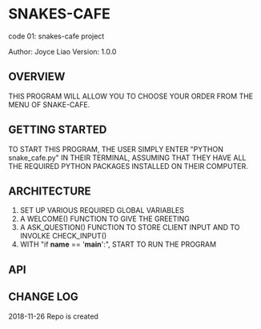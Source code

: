 # SNAKES-CAFE
code 01: snakes-cafe project


Author: Joyce Liao
Version: 1.0.0


## OVERVIEW
THIS PROGRAM WILL ALLOW YOU TO CHOOSE YOUR ORDER FROM THE MENU OF SNAKE-CAFE.


## GETTING STARTED
TO START THIS PROGRAM, THE USER SIMPLY ENTER "PYTHON snake_cafe.py" IN THEIR TERMINAL, ASSUMING THAT THEY HAVE ALL THE REQUIRED PYTHON PACKAGES INSTALLED ON THEIR COMPUTER.


## ARCHITECTURE
1. SET UP VARIOUS REQUIRED GLOBAL VARIABLES
2. A WELCOME() FUNCTION TO GIVE THE GREETING
3. A ASK_QUESTION() FUNCTION TO STORE CLIENT INPUT AND TO INVOLKE CHECK_INPUT()
4. WITH "if __name__ == '__main__':", START TO RUN THE PROGRAM


## API



## CHANGE LOG




2018-11-26 Repo is created


